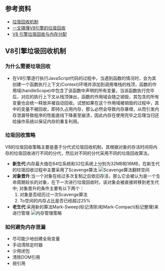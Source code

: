 
## 参考资料
- [垃圾回收机制](https://juejin.cn/post/6981588276356317214)
- [一文搞懂V8引擎的垃圾回收](https://juejin.cn/post/6844904016325902344)
- [V8 引擎垃圾回收与内存分配](https://juejin.cn/post/6909239354418266119)
## V8引擎垃圾回收机制
### 为什么需要垃圾回收
- 在V8引擎逐行执行JavaScript代码的过程中，当遇到函数的情况时，会为其创建一个函数执行上下文(Context)环境并添加到调用堆栈的栈顶，函数的作用域(handleScope)中包含了该函数中声明的所有变量，当该函数执行完毕后，对应的执行上下文从栈顶弹出，函数的作用域会随之销毁，其包含的所有变量也会统一释放并被自动回收。试想如果在这个作用域被销毁的过程中，其中的变量不被回收，即持久占用内存，那么必然会导致内存暴增，从而引发内存泄漏导致程序的性能直线下降甚至崩溃，因此内存在使用完毕之后理当归还给操作系统以保证内存的重复利用。
### 垃圾回收策略
V8的垃圾回收策略主要是基于分代式垃圾回收机制，其根据对象的存活时间将内存的垃圾回收进行不同的分代，然后对不同的分代采用不同的垃圾回收算法。
- **新生代**:内存最大值在64位系统和32位系统上分别为32MB和16MB，在新生代的垃圾回收过程中主要采用了Scavenge算法
![Scavenge算法翻转空间](https://p3-juejin.byteimg.com/tos-cn-i-k3u1fbpfcp/817b06be81fa4936b96e0df7395aa76b~tplv-k3u1fbpfcp-watermark.awebp)
- **对象晋升**:当一个对象在经过多次复制之后依旧存活，那么它会被认为是一个生命周期较长的对象，在下一次进行垃圾回收时，该对象会被直接转移到老生代中;
    对象晋升的条件主要有以下两个：
    1. 对象是否经历过一次Scavenge算法
    2. To空间的内存占比是否已经超过25%
- **老生代**:采用新的算法Mark-Sweep(标记清除)和Mark-Compact(标记整理)来进行管理
![内存管理策略](https://p3-juejin.byteimg.com/tos-cn-i-k3u1fbpfcp/9a21ebc14ef64bfc9e3d3d803bcb488c~tplv-k3u1fbpfcp-watermark.awebp)
### 如何避免内存泄漏
- 尽可能少地创建全局变量
- 手动清除定时器
- 少用闭包
- 清除DOM引用
- 弱引用
